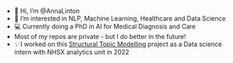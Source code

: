 - 👋 Hi, I’m @AnnaLinton
- 👀 I’m interested in NLP, Machine Learning, Healthcare and Data Science
- 💻 Currently doing a PhD in AI for Medical Diagnosis and Care
- Most of my repos are private - but I do better in the future!
- 💡 I worked on this [Structural Topic Modelling](https://github.com/nhsx/stm-survey-text/commits?author=AnnaLinton) project as a Data science intern with NHSX analytics unit in 2022

<!---
AnnaLinton/AnnaLinton is a ✨ special ✨ repository because its `README.md` (this file) appears on your GitHub profile.
You can click the Preview link to take a look at your changes.
--->
